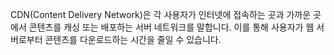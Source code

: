 CDN(Content Delivery Network)은 각 사용자가 인터넷에 접속하는 곳과 가까운 곳에서 콘텐츠를 캐싱 또는 배포하는 서버 네트워크를 말합니다. 이를 통해 사용자가 웹 서버로부터 콘텐츠를 다운로드하는 시간을 줄일 수 있습니다.